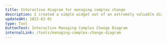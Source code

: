 ```yaml
---
title: Interactive diagram for managing complex change
description: I created a simple widget out of an extremely valuable diagram a friend shared with me.
updatedAt: 2022-02-01
type: Tool
buttonText: Interactive Managing Complex Change Diagram
internalLink: /tools/managing-complex-change-diagram
---
```

